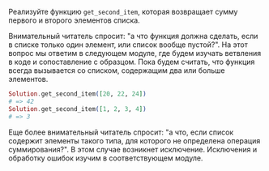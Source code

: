 
Реализуйте функцию `get_second_item`, которая возвращает сумму первого и второго элементов списка.

Внимательный читатель спросит: "а что функция должна сделать, если в списке только один элемент, или список вообще пустой?". На этот вопрос мы ответим в следующем модуле, где будем изучать ветвления в коде и сопоставление с образцом. Пока будем считать, что функция всегда вызывается со списком, содержащим два или больше элементов.

```elixir
Solution.get_second_item([20, 22, 24])
# => 42
Solution.get_second_item([1, 2, 3, 4])
# => 3
```

Еще более внимательный читатель спросит: "а что, если список содержит элементы такого типа, для которого не определена операция суммирования?". В этом случае возникнет исключение. Исключения и обработку ошибок изучим в соответствующем модуле.

